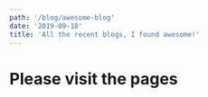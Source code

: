 ```yaml
---
path: '/blog/awesome-blog'
date: '2019-09-18'
title: 'All the recent blogs, I found awesome!'
---
```


# Please visit the pages
